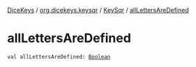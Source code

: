 [DiceKeys](../../index.md) / [org.dicekeys.keysqr](../index.md) / [KeySqr](index.md) / [allLettersAreDefined](./all-letters-are-defined.md)

# allLettersAreDefined

`val allLettersAreDefined: `[`Boolean`](https://kotlinlang.org/api/latest/jvm/stdlib/kotlin/-boolean/index.html)